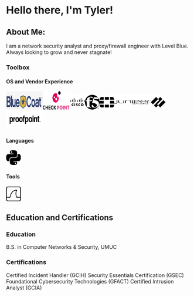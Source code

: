 
<!-- Image centered -->

# Hello there, I'm Tyler!

## About Me:

I am a network security analyst and proxy/firewall engineer with Level Blue. Always looking to grow and never stagnate!

### Toolbox

#### OS and Vendor Experience

<img src="./assets/img/icons/bluecoat.png" alt="Description" width="100" height="50"><img src="./assets/img/icons/checkpoint.png" alt="Description" width="75" height="50"><img src="./assets/img/icons/cisco.png" alt="Description" width="40" height="40"><img src="./assets/img/icons/f5.png" alt="Description" width="40" height="40"><img src="./assets/img/icons/fortinet.png" alt="Description" width="40" height="40"><img src="./assets/img/icons/junipernetworks.png" alt="Description" width="100" height="40"><img src="./assets/img/icons/paloaltonetworks.png" alt="Description" width="40" height="40"><img src="./assets/img/icons/Proofpoint-logo-reg-K.png" alt="Description" width="100" height="50">

#### Languages

<img src="./assets/img/icons/python.png" alt="Description" width="40" height="40">

#### Tools 

<img src="./assets/img/icons/wireshark.png" alt="Description" width="40" height="40">

## Education and Certifications

### Education

B.S. in Computer Networks & Security, UMUC

### Certifications

Certified Incident Handler (GCIH)
Security Essentials Certification (GSEC)
Foundational Cybersecurity Technologies (GFACT)
Certified Intrusion Analyst (GCIA)

